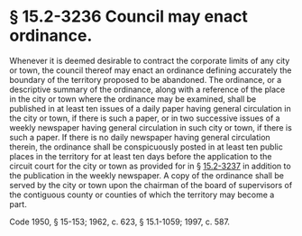 # § 15.2-3236 Council may enact ordinance.

<p>Whenever it is deemed desirable to contract the corporate limits of any city or town, the council thereof may enact an ordinance defining accurately the boundary of the territory proposed to be abandoned. The ordinance, or a descriptive summary of the ordinance, along with a reference of the place in the city or town where the ordinance may be examined, shall be published in at least ten issues of a daily paper having general circulation in the city or town, if there is such a paper, or in two successive issues of a weekly newspaper having general circulation in such city or town, if there is such a paper. If there is no daily newspaper having general circulation therein, the ordinance shall be conspicuously posted in at least ten public places in the territory for at least ten days before the application to the circuit court for the city or town as provided for in § <a href='http://law.lis.virginia.gov/vacode/15.2-3237/'>15.2-3237</a> in addition to the publication in the weekly newspaper. A copy of the ordinance shall be served by the city or town upon the chairman of the board of supervisors of the contiguous county or counties of which the territory may become a part.</p><p>Code 1950, § 15-153; 1962, c. 623, § 15.1-1059; 1997, c. 587.</p>